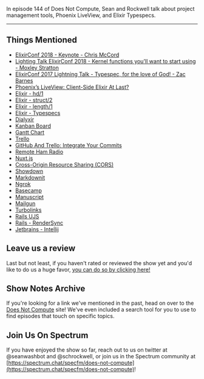 In episode 144 of Does Not Compute, Sean and Rockwell talk about project management tools, Phoenix LiveView, and Elixir Typespecs.

---

## Things Mentioned

- [ElixirConf 2018 - Keynote - Chris McCord](https://www.youtube.com/watch?v=Z2DU0qLfPIY)
- [Lighting Talk ElixirConf 2018 - Kernel functions you'll want to start using - Moxley Stratton](https://www.youtube.com/watch?v=EMBUrruCmLQ&feature=youtu.be)
- [ElixirConf 2017 Lightning Talk - Typespec, for the love of God! - Zac Barnes](https://www.youtube.com/watch?v=oTUJ1C1kT_w&feature=youtu.be)
- [Phoenix’s LiveView: Client-Side Elixir At Last?](https://shift.infinite.red/phoenixs-liveview-client-side-elixir-at-last-2280716ae791)
- [Elixir - hd/1](https://hexdocs.pm/elixir/Kernel.html#hd/1)
- [Elixir - struct/2](https://hexdocs.pm/elixir/Kernel.html#struct/2)
- [Elixir - length/1](https://hexdocs.pm/elixir/Kernel.html#length/1)
- [Elixir - Typespecs](https://hexdocs.pm/elixir/typespecs.html)
- [Dialyxir](https://github.com/jeremyjh/dialyxir)
- [Kanban Board](https://en.wikipedia.org/wiki/Kanban_board)
- [Gantt Chart](https://en.wikipedia.org/wiki/Gantt_chart)
- [Trello](https://trello.com/)
- [GitHub And Trello: Integrate Your Commits](https://blog.trello.com/github-and-trello-integrate-your-commits)
- [Remote Ham Radio](http://www.remotehamradio.com/)
- [Nuxt.js](https://nuxtjs.org)
- [Cross-Origin Resource Sharing (CORS)](https://developer.mozilla.org/en-US/docs/Web/HTTP/CORS)
- [Showdown](https://github.com/showdownjs/showdown)
- [Markdownit](https://github.com/nuxt-community/modules/tree/master/packages/markdownit)
- [Ngrok](https://ngrok.io)
- [Basecamp](https://basecamp.com/)
- [Manuscript](https://www.manuscript.com/)
- [Mailgun](https://www.mailgun.com/)
- [Turbolinks](https://github.com/turbolinks/turbolinks)
- [Rails UJS](https://github.com/rails/rails-ujs)
- [Rails - RenderSync](https://github.com/chrismccord/render_sync)
- [Jetbrains - Intellij](https://www.jetbrains.com/idea/)

## Leave us a review

Last but not least, if you haven't rated or reviewed the show yet and you'd like to do us a huge favor, [you can do so by clicking here!](https://itunes.apple.com/us/podcast/does-not-compute/id1048731980?mt=2)

## Show Notes Archive

If you're looking for a link we've mentioned in the past, head on over to the [Does Not Compute](https://dnc.show) site! We've even included a search tool for you to use to find episodes that touch on specific topics.

## Join Us On Spectrum

If you have enjoyed the show so far, reach out to us on twitter at @seanwashbot and @schrockwell, or join us in the Spectrum community at [https://spectrum.chat/specfm/does-not-compute](https://spectrum.chat/specfm/does-not-compute)!